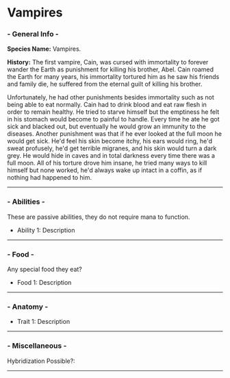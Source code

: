# Vampires

### - General Info -

**Species Name:** Vampires. 

**History:** The first vampire, Cain, was cursed with immortality to forever wander the Earth as punishment for killing his brother, Abel. Cain roamed the Earth for many years, his immortality tortured him as he saw his friends and family die, he suffered from the eternal guilt of killing his brother. 

Unfortunately, he had other punishments besides immortality such as not being able to eat normally. Cain had to drink blood and eat raw flesh in order to remain healthy. He tried to starve himself but the emptiness he felt in his stomach would become to painful to handle. Every time he ate he got sick and blacked out, but eventually he would grow an immunity to the diseases. Another punishment was that if he ever looked at the full moon he would get sick. He'd feel his skin become itchy, his ears would ring, he'd sweat profusely, he'd get terrible migranes, and his skin would turn a dark grey. He would hide in caves and in total darkness every time there was a full moon. All of his torture drove him insane, he tried many ways to kill himself but none worked, he'd always wake up intact in a coffin, as if nothing had happened to him.

---
### - Abilities -
These are passive abilities, they do not require mana to function.
- Ability 1: Description

---
### - Food -
Any special food they eat?
- Food 1: Description

---
### - Anatomy -
- Trait 1: Description

---
### - Miscellaneous - 
Hybridization Possible?:


---
